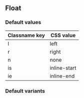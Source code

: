 ## Float


<!-- <values.float> -->
### Default values
|Classname key|CSS value   |
|-------------|------------|
|l            |left        |
|r            |right       |
|n            |none        |
|is           |inline-start|
|ie           |inline-end  |

<!-- </values.float> -->


<!-- <variants.float> -->
### Default variants

<!-- </variants.float> -->
